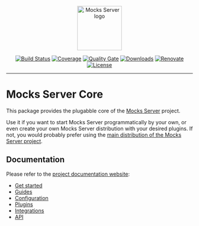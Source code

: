 <p align="center"><a href="https://mocks-server.org" target="_blank" rel="noopener noreferrer"><img width="120" src="https://www.mocks-server.org/img/logo_120.png" alt="Mocks Server logo"></a></p>

<p align="center">
  <a href="https://github.com/mocks-server/main/actions?query=workflow%3Abuild+branch%3Amaster"><img src="https://github.com/mocks-server/main/workflows/build/badge.svg?branch=master" alt="Build Status"></a>
  <a href="https://codecov.io/gh/mocks-server/main"><img src="https://codecov.io/gh/mocks-server/main/branch/master/graph/badge.svg?token=2S8ZR55AJV" alt="Coverage"></a>
  <a href="https://sonarcloud.io/project/overview?id=mocks-server_main_core"><img src="https://sonarcloud.io/api/project_badges/measure?project=mocks-server_main_core&metric=alert_status" alt="Quality Gate"></a>
  <a href="https://www.npmjs.com/package/@mocks-server/core"><img src="https://img.shields.io/npm/dm/@mocks-server/core.svg" alt="Downloads"></a>
  <a href="https://renovatebot.com"><img src="https://img.shields.io/badge/renovate-enabled-brightgreen.svg" alt="Renovate"></a>
  <a href="https://github.com/mocks-server/main/blob/master/packages/core/LICENSE"><img src="https://img.shields.io/npm/l/@mocks-server/core.svg" alt="License"></a>
</p>

---

# Mocks Server Core

This package provides the plugabble core of the [Mocks Server][website-url] project.

Use it if you want to start Mocks Server programmatically by your own, or even create your own Mocks Server distribution with your desired plugins. If not, you would probably prefer using the [main distribution of the Mocks Server project][main-url].

## Documentation

Please refer to the [project documentation website][website-url]:

* [Get started](https://www.mocks-server.org/docs/get-started-intro)
* [Guides](https://www.mocks-server.org/docs/guides-organizing-files)
* [Configuration](https://www.mocks-server.org/docs/configuration-options)
* [Plugins](https://www.mocks-server.org/docs/plugins-adding-plugins)
* [Integrations](https://www.mocks-server.org/docs/integrations-cypress)
* [API](https://www.mocks-server.org/docs/api-mocks-server-api)

[website-url]: https://www.mocks-server.org
[logo-url]: https://www.mocks-server.org/img/logo_120.png
[main-url]: https://www.npmjs.com/package/@mocks-server/main
